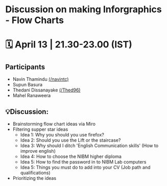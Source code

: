 #  Discussion on making Inforgraphics - Flow Charts
# 🗓️ April 13 | 21.30-23.00 (IST)

## Participants

- Navin Thamindu [(/navintc)](https://github.com/navintc)
- Supun Basura
- Thedani Dissanayake [(/Thed96)](https://github.com/Thed96)
- Mahel Ranaweera

## 💡Discussion:
- Brainstorming flow chart ideas via Miro
- Filtering supper star ideas
    - Idea 1: Why you should you use firefox?
    - Idea 2: Should you use the Lift or the staircase?
    - Idea 3: Why should I ditch 'English Communication skills' (How to improve english)
    - Idea 4: How to choose the NIBM higher diploma
    - Idea 5: How to find the password in to NIBM Lab computers
    - Idea 5: Things you must do to add into your CV (Job path and qualifications)
- Prioritizing the ideas

